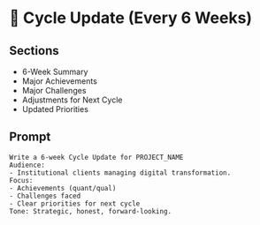 # 🔁 Cycle Update (Every 6 Weeks)

## Sections
- 6-Week Summary
- Major Achievements
- Major Challenges
- Adjustments for Next Cycle
- Updated Priorities

## Prompt
```
Write a 6-week Cycle Update for PROJECT_NAME
Audience:
- Institutional clients managing digital transformation.
Focus:
- Achievements (quant/qual)
- Challenges faced
- Clear priorities for next cycle
Tone: Strategic, honest, forward-looking.
```
